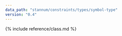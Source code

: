 ```yaml
---
data_path: "stannum/constraints/types/symbol-type"
version: "0.4"
---
```


{% include reference/class.md %}
